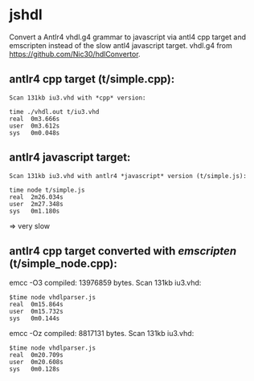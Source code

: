 # jshdl

Convert a Antlr4 vhdl.g4 grammar to javascript via antl4 cpp target and emscripten instead of the slow antl4 javascript target.
vhdl.g4 from https://github.com/Nic30/hdlConvertor.

## antlr4 cpp target (t/simple.cpp):

    Scan 131kb iu3.vhd with *cpp* version:

    time ./vhdl.out t/iu3.vhd
    real  0m3.666s
    user  0m3.612s
    sys   0m0.048s

## antlr4 javascript target:

    Scan 131kb iu3.vhd with antlr4 *javascript* version (t/simple.js):

    time node t/simple.js
    real  2m26.034s
    user  2m27.348s
    sys   0m1.180s

 => very slow

## antlr4 cpp target converted with *emscripten* (t/simple_node.cpp):

emcc -O3 compiled: 13976859 bytes. Scan 131kb iu3.vhd:

    $time node vhdlparser.js
    real  0m15.864s
    user  0m15.732s
    sys   0m0.144s

emcc -Oz compiled: 8817131 bytes. Scan 131kb iu3.vhd:

    $time node vhdlparser.js
    real  0m20.709s
    user  0m20.608s
    sys	  0m0.128s
